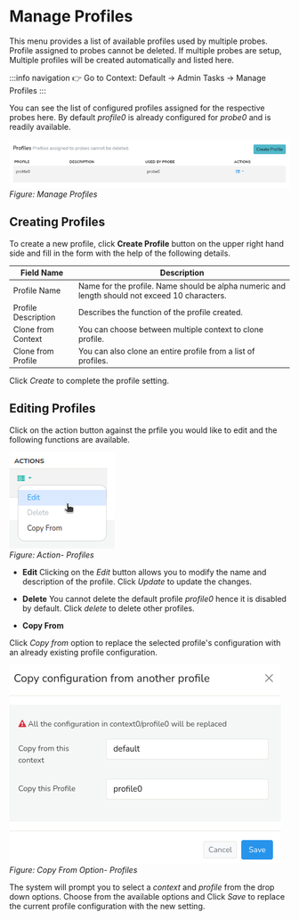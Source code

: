 # Manage Profiles


This menu provides a list of available profiles used by multiple probes.
Profile assigned to probes cannot be deleted. If multiple probes are
setup, Multiple profiles will be created automatically and listed here.

:::info navigation
:point_right: Go to Context: Default &rarr; Admin Tasks &rarr; Manage Profiles
:::

You can see the list of configured profiles assigned for the respective probes here. By default *profile0* is already configured for *probe0* and is readily available. 

![](images/manageprofiles.png)  
*Figure: Manage Profiles*

## Creating Profiles

To create a new profile, click **Create Profile** button on the upper right hand side and fill in the form with the help of the following details.

| Field Name          | Description                                                           |
| ------------------- | --------------------------------------------------------------------- |
| Profile Name        | Name for the profile. Name should be alpha numeric and length should not exceed 10 characters. |
| Profile Description | Describes the function of the profile created.                         |
| Clone from Context  | You can choose between multiple context to clone profile.              |
| Clone from Profile  | You can also clone an entire profile from a list of profiles.          |

Click *Create* to complete the profile setting.

## Editing Profiles

Click on the action button against the prfile you would like to edit and the following functions are available.

![](images/edit_profiles.png)  
*Figure: Action- Profiles*

- **Edit**
 Clicking on the *Edit* button allows you to modify the name and description of the profile. Click *Update* to update the changes.

- **Delete**
You cannot delete the default profile *profile0* hence it is disabled by default. Click *delete* to delete other profiles.

- **Copy From**

Click *Copy from* option to replace the selected profile's configuration with an already existing profile configuration. 

![](images/copyfrom_profiles.png)    
*Figure: Copy From Option- Profiles*

The system will prompt you to select a *context* and *profile* from the drop down options. Choose from the available options and Click *Save* to replace the current profile configuration with the new setting.

